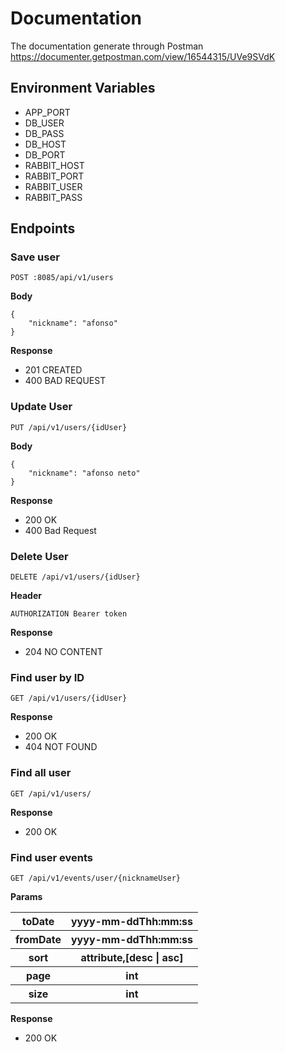 # Documentation 

The documentation generate through Postman https://documenter.getpostman.com/view/16544315/UVe9SVdK

## Environment Variables

* APP_PORT
* DB_USER
* DB_PASS
* DB_HOST
* DB_PORT
* RABBIT_HOST
* RABBIT_PORT
* RABBIT_USER
* RABBIT_PASS



## Endpoints

### Save user

```
POST :8085/api/v1/users
```

**Body**

```
{
    "nickname": "afonso"
}
```

**Response**

- 201 CREATED
- 400 BAD REQUEST



### Update User

```
PUT /api/v1/users/{idUser}
```

**Body**

```
{
    "nickname": "afonso neto"
}
```

**Response**

- 200 OK
- 400 Bad Request



### Delete User

```
DELETE /api/v1/users/{idUser}
```

**Header**

```
AUTHORIZATION Bearer token
```

**Response**

- 204 NO CONTENT



### Find user by ID

```
GET /api/v1/users/{idUser}
```



**Response**

- 200 OK
- 404 NOT FOUND



### Find all user

```
GET /api/v1/users/
```



**Response**

- 200 OK



### Find user events

```
GET /api/v1/events/user/{nicknameUser}
```

**Params**

<table>
    <tr>
    	<th>toDate</th>
        <th>yyyy-mm-ddThh:mm:ss</th>
    </tr>
    <tr>
        <th>fromDate</th>
        <th>yyyy-mm-ddThh:mm:ss</th>
    </tr>
    <tr>
        <th>sort</th>
        <th>attribute,[desc | asc]</th>
    </tr>
    <tr>
        <th>page</th>
        <th>int</th>
    </tr>
    <tr>
        <th>size</th>
        <th>int</th>
    </tr>
</table>



**Response**

- 200 OK

## 
